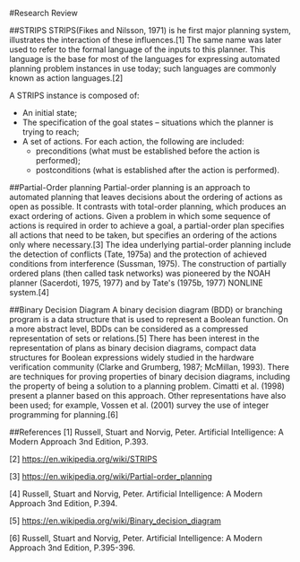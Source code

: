 #Research Review

##STRIPS
STRIPS(Fikes and Nilsson, 1971) is he first major planning system, illustrates the interaction of these influences.[1] The same name was later used to refer to the formal language of the inputs to this planner. This language is the base for most of the languages for expressing automated planning problem instances in use today; such languages are commonly known as action languages.[2] 

A STRIPS instance is composed of:

* An initial state;
* The specification of the goal states – situations which the planner is trying to reach;
* A set of actions. For each action, the following are included:
	* preconditions (what must be established before the action is performed);
	* postconditions (what is established after the action is performed).

##Partial-Order planning
Partial-order planning is an approach to automated planning that leaves decisions about the ordering of actions as open as possible. It contrasts with total-order planning, which produces an exact ordering of actions. Given a problem in which some sequence of actions is required in order to achieve a goal, a partial-order plan specifies all actions that need to be taken, but specifies an ordering of the actions only where necessary.[3] The idea underlying partial-order planning include the detection of conflicts (Tate, 1975a) and the protection of achieved conditions from interference (Sussman, 1975). The construction of partially ordered plans (then called task networks) was pioneered by the NOAH planner (Sacerdoti, 1975, 1977) and by Tate's (1975b, 1977) NONLINE system.[4]

##Binary Decision Diagram
A binary decision diagram (BDD) or branching program is a data structure that is used to represent a Boolean function. On a more abstract level, BDDs can be considered as a compressed representation of sets or relations.[5] There has been interest in the representation of plans as binary decision diagrams, compact data structures for Boolean expressions widely studied in the hardware verification community (Clarke and Grumberg, 1987; McMillan, 1993). There are techniques for
proving properties of binary decision diagrams, including the property of being a solution to a planning problem. Cimatti et al. (1998) present a planner based on this approach. Other representations have also been used; for example, Vossen et al. (2001) survey the use of integer programming for planning.[6]


##References
[1] Russell, Stuart and Norvig, Peter. Artificial Intelligence: A Modern Approach 3nd Edition, P.393.

[2] https://en.wikipedia.org/wiki/STRIPS

[3] https://en.wikipedia.org/wiki/Partial-order_planning

[4] Russell, Stuart and Norvig, Peter. Artificial Intelligence: A Modern Approach 3nd Edition, P.394.

[5] https://en.wikipedia.org/wiki/Binary_decision_diagram

[6] Russell, Stuart and Norvig, Peter. Artificial Intelligence: A Modern Approach 3nd Edition, P.395-396.